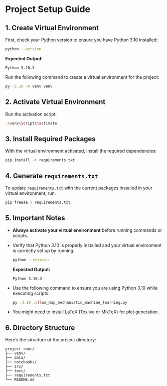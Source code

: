 ﻿# Project Setup Guide

## 1. Create Virtual Environment

First, check your Python version to ensure you have Python 3.10 installed:

```bash
python --version
```
**Expected Output:**
```
Python 3.10.3
```

Run the following command to create a virtual environment for the project:

```bash
py -3.10 -m venv venv
```

## 2. Activate Virtual Environment

Run the activation script:

```bash
.\venv\Scripts\activate
```

## 3. Install Required Packages

With the virtual environment activated, install the required dependencies:

```bash
pip install -r requirements.txt
```

## 4. Generate `requirements.txt`

To update `requirements.txt` with the current packages installed in your virtual environment, run:

```bash
pip freeze > requirements.txt
```

## 5. Important Notes

- **Always activate your virtual environment** before running commands or scripts.
- Verify that Python 3.10 is properly installed and your virtual environment is correctly set up by running:
  
  ```bash
  python --version
  ```
  
  **Expected Output:**
  ```
  Python 3.10.3
  ```

- Use the following command to ensure you are using Python 3.10 while executing scripts:

  ```bash
  py -3.10 .\flow_map_mechanistic_machine_learning.py
  ```

- You might need to install LaTeX (Texlive or MikTeX) for plot generation.

## 6. Directory Structure

Here’s the structure of the project directory:

```
project-root/
├── venv/
├── data/
├── notebooks/
├── src/  
├── test/  
├── requirements.txt 
└── README.md
```
```
